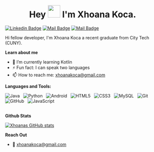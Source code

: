 <h1 align="center">Hey <img src="https://raw.githubusercontent.com/ShahriarShafin/ShahriarShafin/main/Assets/hi.gif" width="40px"/> I'm Xhoana Koca.</h1>


[![Linkedin Badge](https://img.shields.io/badge/-Xhoana-0e76a8?style=flat&labelColor=0e76a8&logo=linkedin&logoColor=white)](https://www.linkedin.com/in/xhoana-koca/) [![Mail Badge](https://img.shields.io/badge/-@joeyful_coder-e84393?style=flat&labelColor=e84393&logo=instagram&logoColor=white)](https://instagram.com/joeyful.coder) [![Mail Badge](https://img.shields.io/badge/-xhoana-c0392b?style=flat&labelColor=c0392b&logo=gmail&logoColor=white)](mailto:xhoanakoca@gmail.com)

Hi fellow developer, I'm Xhoana Koca a recent graduate from City Tech (CUNY).





<!-- TODO: Add last video link -->
**Learn about me** 
- 🌱 I’m currently learning Kotlin
- ⚡ Fun fact: I can speak two languages
- 📫 How to reach me: xhoanakoca@gmail.com

**Languages and Tools:** 

![Java](https://img.shields.io/badge/-Java-black?logo=java&style=social)&nbsp;&nbsp;
![Python](https://img.shields.io/badge/-Python-black?logo=Python&style=social)&nbsp;&nbsp;
![Android](https://img.shields.io/badge/-Android-black?logo=android&style=social)&nbsp;&nbsp;
![HTML5](https://img.shields.io/badge/-HTML5-black?logo=html5&style=social)&nbsp;&nbsp;
![CSS3](https://img.shields.io/badge/-CSS3-black?logo=css3&style=social)&nbsp;&nbsp;
![MySQL](https://img.shields.io/badge/-MySQL-black?logo=mysql&style=social)&nbsp;&nbsp;
![Git](https://img.shields.io/badge/-Git-black?logo=git&style=social)&nbsp;&nbsp;
![GitHub](https://img.shields.io/badge/-GitHub-black?logo=github&style=social)&nbsp;&nbsp;
![JavaScript](https://img.shields.io/badge/-JavaScript-black?logo=javascript&style=social)&nbsp;&nbsp;
<br />
<br/>

**Github Stats**

[![Xhoanas GitHub stats](https://github-readme-stats.vercel.app/api?username=xhoanak&count_private=true&show_icons=true&theme=tokyonight&hide=stars)](https://github.com/xhoanak/github-readme-stats)


**Reach Out**
- :email: xhoanakoca@gmail.com



